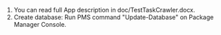 1. You can read full App description in doc/TestTaskCrawler.docx.
2. Create database:
   Run PMS command "Update-Database" on Package Manager Console. 
     
